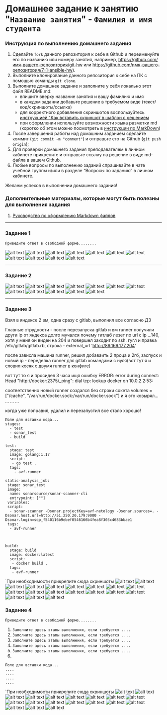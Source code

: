 # Домашнее задание к занятию "`Название занятия`" - `Фамилия и имя студента`


### Инструкция по выполнению домашнего задания

   1. Сделайте `fork` данного репозитория к себе в Github и переименуйте его по названию или номеру занятия, например, https://github.com/имя-вашего-репозитория/git-hw или  https://github.com/имя-вашего-репозитория/7-1-ansible-hw).
   2. Выполните клонирование данного репозитория к себе на ПК с помощью команды `git clone`.
   3. Выполните домашнее задание и заполните у себя локально этот файл README.md:
      - впишите вверху название занятия и вашу фамилию и имя
      - в каждом задании добавьте решение в требуемом виде (текст/код/скриншоты/ссылка)
      - для корректного добавления скриншотов воспользуйтесь [инструкцией "Как вставить скриншот в шаблон с решением](https://github.com/netology-code/sys-pattern-homework/blob/main/screen-instruction.md)
      - при оформлении используйте возможности языка разметки md (коротко об этом можно посмотреть в [инструкции  по MarkDown](https://github.com/netology-code/sys-pattern-homework/blob/main/md-instruction.md))
   4. После завершения работы над домашним заданием сделайте коммит (`git commit -m "comment"`) и отправьте его на Github (`git push origin`);
   5. Для проверки домашнего задания преподавателем в личном кабинете прикрепите и отправьте ссылку на решение в виде md-файла в вашем Github.
   6. Любые вопросы по выполнению заданий спрашивайте в чате учебной группы и/или в разделе “Вопросы по заданию” в личном кабинете.
   
Желаем успехов в выполнении домашнего задания!
   
### Дополнительные материалы, которые могут быть полезны для выполнения задания

1. [Руководство по оформлению Markdown файлов](https://gist.github.com/Jekins/2bf2d0638163f1294637#Code)

---

### Задание 1

`Приведите ответ в свободной форме........`


![alt text](https://github.com/SLzDevOps/netology-education-hw81/blob/main/Screenshot_463.png)
![alt text](https://github.com/SLzDevOps/netology-education-hw81/blob/main/Screenshot_464.png)
![alt text](https://github.com/SLzDevOps/netology-education-hw81/blob/main/Screenshot_465.png)
![alt text](https://github.com/SLzDevOps/netology-education-hw81/blob/main/Screenshot_466.png)
![alt text](https://github.com/SLzDevOps/netology-education-hw81/blob/main/Screenshot_467.png)
![alt text](https://github.com/SLzDevOps/netology-education-hw81/blob/main/Screenshot_468.png)
![alt text](https://github.com/SLzDevOps/netology-education-hw81/blob/main/Screenshot_469.png)
![alt text](https://github.com/SLzDevOps/netology-education-hw81/blob/main/Screenshot_470.png)
![alt text](https://github.com/SLzDevOps/netology-education-hw81/blob/main/Screenshot_471.png)
![alt text](https://github.com/SLzDevOps/netology-education-hw81/blob/main/Screenshot_472.png)
![alt text](https://github.com/SLzDevOps/netology-education-hw81/blob/main/Screenshot_473.png)


---

### Задание 2

![alt text](https://github.com/SLzDevOps/netology-education-hw81/blob/main/Screenshot_474.png)
![alt text](https://github.com/SLzDevOps/netology-education-hw81/blob/main/Screenshot_475.png)
![alt text](https://github.com/SLzDevOps/netology-education-hw81/blob/main/Screenshot_476.png)
![alt text](https://github.com/SLzDevOps/netology-education-hw81/blob/main/Screenshot_477.png)
![alt text](https://github.com/SLzDevOps/netology-education-hw81/blob/main/Screenshot_478.png)
![alt text](https://github.com/SLzDevOps/netology-education-hw81/blob/main/Screenshot_479.png)
![alt text](https://github.com/SLzDevOps/netology-education-hw81/blob/main/Screenshot_480.png)
![alt text](https://github.com/SLzDevOps/netology-education-hw81/blob/main/Screenshot_481.png)
![alt text](https://github.com/SLzDevOps/netology-education-hw81/blob/main/Screenshot_482.png)
![alt text](https://github.com/SLzDevOps/netology-education-hw81/blob/main/Screenshot_483.png)
![alt text](https://github.com/SLzDevOps/netology-education-hw81/blob/main/Screenshot_484.png)
![alt text](https://github.com/SLzDevOps/netology-education-hw81/blob/main/Screenshot_485.png)


---

### Задание 3


Взял в яндексе 2 вм, одна сразу с gitlab, выполнил все согласно ДЗ

Главные струдности - после перезапуска gitlab и вм runner получили други ip от яндекса
долго мучался почему гитлаб лезет по url с ip ...140, хотя у меня он виден на 204 и повершел заходит по ssh.
гугл и правка  /etc/gitlab/gitlab.rb, строка - external_url 'http://89.169.177.204'

после зависла машина runner, решил добаваить 2 проца и 2гб, заспуск и новый ip - переделка runner для gitlab командами с нуля(вот тут я и словил косяк с двумя runner в конфиге)

вот тут то я и просидел 3 часа ищя ошибку ERROR: error during connect: Head "http://docker:2375/_ping": dial tcp: lookup docker on 10.0.2.2:53: 

соответственно новый runner создался без строки сокета
volumes = ["/cache", "/var/run/docker.sock:/var/run/docker.sock"]
и я это ковырял... ... ... ...

когда уже поправил, удалил и перезапустил все стало хорошо! 

```
Поле для вставки кода...
stages:
  - test
  - sonar_test
  - build

test:
  stage: test
  image: golang:1.17
  script: 
   - go test .
  tags:
    - avf-runner

static-analysis_job:
 stage: sonar_test
 image:
  name: sonarsource/sonar-scanner-cli
  entrypoint: [""]
 variables:
 script:
  - sonar-scanner -Dsonar.projectKey=avf-netology -Dsonar.sources=. -Dsonar.host.url=http://51.250.20.179:9000 -Dsonar.login=sqp_f540116b9ebef0546166b4fea8f303c4683bbae1
 tags:
  - avf-runner



build:
  stage: build
  image: docker:latest
  script:
   - docker build .
  tags:
   - avf-runner

```
`При необходимости прикрепитe сюда скриншоты
![alt text](https://github.com/SLzDevOps/netology-education-hw81/blob/main/Screenshot_488.png)
![alt text](https://github.com/SLzDevOps/netology-education-hw81/blob/main/Screenshot_488.png)
![alt text](https://github.com/SLzDevOps/netology-education-hw81/blob/main/Screenshot_489.png)
![alt text](https://github.com/SLzDevOps/netology-education-hw81/blob/main/Screenshot_490.png)
![alt text](https://github.com/SLzDevOps/netology-education-hw81/blob/main/Screenshot_491.png)
![alt text](https://github.com/SLzDevOps/netology-education-hw81/blob/main/Screenshot_492.png)
![alt text](https://github.com/SLzDevOps/netology-education-hw81/blob/main/Screenshot_493.png)
![alt text](https://github.com/SLzDevOps/netology-education-hw81/blob/main/Screenshot_494.png)
![alt text](https://github.com/SLzDevOps/netology-education-hw81/blob/main/Screenshot_495.png)
![alt text](https://github.com/SLzDevOps/netology-education-hw81/blob/main/Screenshot_496.png)
![alt text](https://github.com/SLzDevOps/netology-education-hw81/blob/main/Screenshot_497.png)
![alt text](https://github.com/SLzDevOps/netology-education-hw81/blob/main/Screenshot_498.png)
![alt text](https://github.com/SLzDevOps/netology-education-hw81/blob/main/Screenshot_499.png)
![alt text](https://github.com/SLzDevOps/netology-education-hw81/blob/main/Screenshot_500.png)
![alt text](https://github.com/SLzDevOps/netology-education-hw81/blob/main/Screenshot_501.png)
![alt text](https://github.com/SLzDevOps/netology-education-hw81/blob/main/Screenshot_502.png)
![alt text](https://github.com/SLzDevOps/netology-education-hw81/blob/main/Screenshot_503.png)
![alt text](https://github.com/SLzDevOps/netology-education-hw81/blob/main/Screenshot_504.png)
![alt text](https://github.com/SLzDevOps/netology-education-hw81/blob/main/Screenshot_505.png)



### Задание 4

`Приведите ответ в свободной форме........`

1. `Заполните здесь этапы выполнения, если требуется ....`
2. `Заполните здесь этапы выполнения, если требуется ....`
3. `Заполните здесь этапы выполнения, если требуется ....`
4. `Заполните здесь этапы выполнения, если требуется ....`
5. `Заполните здесь этапы выполнения, если требуется ....`
6. 

```
Поле для вставки кода...
....
....
....
....
```

`При необходимости прикрепитe сюда скриншоты
![alt text](https://github.com/SLzDevOps/netology-education-hw81/blob/main/Screenshot_488.png)
![alt text](https://github.com/SLzDevOps/netology-education-hw81/blob/main/Screenshot_488.png)
![alt text](https://github.com/SLzDevOps/netology-education-hw81/blob/main/Screenshot_489.png)
![alt text](https://github.com/SLzDevOps/netology-education-hw81/blob/main/Screenshot_490.png)
![alt text](https://github.com/SLzDevOps/netology-education-hw81/blob/main/Screenshot_491.png)
![alt text](https://github.com/SLzDevOps/netology-education-hw81/blob/main/Screenshot_492.png)
![alt text](https://github.com/SLzDevOps/netology-education-hw81/blob/main/Screenshot_493.png)
![alt text](https://github.com/SLzDevOps/netology-education-hw81/blob/main/Screenshot_494.png)
![alt text](https://github.com/SLzDevOps/netology-education-hw81/blob/main/Screenshot_495.png)
![alt text](https://github.com/SLzDevOps/netology-education-hw81/blob/main/Screenshot_496.png)
![alt text](https://github.com/SLzDevOps/netology-education-hw81/blob/main/Screenshot_497.png)
![alt text](https://github.com/SLzDevOps/netology-education-hw81/blob/main/Screenshot_498.png)
![alt text](https://github.com/SLzDevOps/netology-education-hw81/blob/main/Screenshot_499.png)
![alt text](https://github.com/SLzDevOps/netology-education-hw81/blob/main/Screenshot_500.png)
![alt text](https://github.com/SLzDevOps/netology-education-hw81/blob/main/Screenshot_501.png)
![alt text](https://github.com/SLzDevOps/netology-education-hw81/blob/main/Screenshot_502.png)
![alt text](https://github.com/SLzDevOps/netology-education-hw81/blob/main/Screenshot_503.png)
![alt text](https://github.com/SLzDevOps/netology-education-hw81/blob/main/Screenshot_504.png)
![alt text](https://github.com/SLzDevOps/netology-education-hw81/blob/main/Screenshot_505.png)

